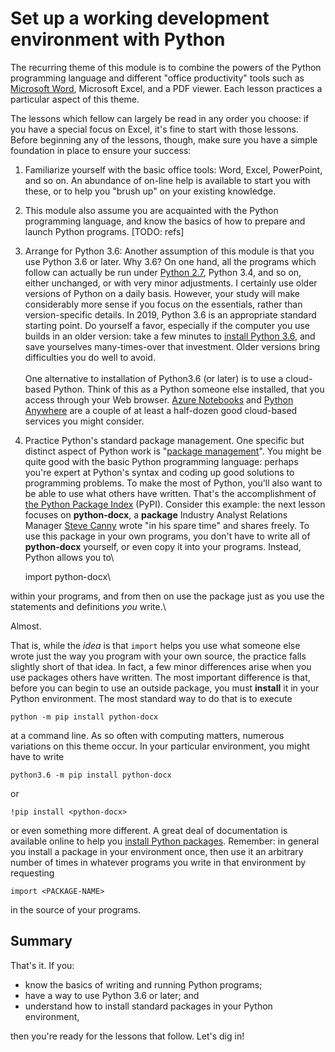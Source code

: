 # Set up a working development environment with Python
 
The recurring theme of this module is to combine the powers of the Python programming language and different "office productivity" tools such as [Microsoft Word](https://www.office.com/?auth=2), Microsoft Excel, and a PDF viewer. Each lesson practices a particular aspect of this theme.

The lessons which fellow can largely be read in any order you choose:  if you have a special focus on Excel, it's fine to start with those lessons.  Before beginning any of the lessons, though, make sure you have a simple foundation in place to ensure your success:

1.  Familiarize yourself with the basic office tools:  Word, Excel, PowerPoint, and so on.  An abundance of on-line help is available to start you with these, or to help you "brush up" on your existing knowledge.

1.  This module also assume you are acquainted with the Python programming language, and know the basics of how to prepare and launch Python programs.  [TODO:  refs]

1.  Arrange for Python 3.6:  Another assumption of this module is that you use Python 3.6 or later.  Why 3.6?  On one hand, all the programs which follow can actually be run under [Python 2.7](https://pythonclock.org/), Python 3.4, and so on, either unchanged, or with very minor adjustments.  I certainly use older versions of Python on a daily basis.  However, your study will make considerably more sense if you focus on the essentials, rather than version-specific details.  In 2019, Python 3.6 is an appropriate standard starting point.  Do yourself a favor, especially if the computer you use builds in an older version:  take a few minutes to [install Python 3.6](https://realpython.com/installing-python/), and save yourselves many-times-over that investment.  Older versions bring difficulties you do well to avoid.<br/><br/>One alternative to installation of Python3.6 (or later) is to use a cloud-based Python.  Think of this as a Python someone else installed, that you access through your Web browser.  [Azure Notebooks](https://blogs.msdn.microsoft.com/uk_faculty_connection/2017/06/10/guide-to-the-microsoft-azure-notebooks-for-students/) and [Python Anywhere](https://www.pythonanywhere.com/) are a couple of at least a half-dozen good cloud-based services you might consider.

1.  Practice Python's standard package management.  One specific but distinct aspect of Python work is "[package management](https://packaging.python.org/overview/)".  You might be quite good with the basic Python programming language:  perhaps you're expert at Python's syntax and coding up good solutions to programming problems.  To make the most of Python, you'll also want to be able to use what others have written.  That's the accomplishment of [the Python Package Index](https://pypi.org/) (PyPI).  Consider this example:  the next lesson focuses on **python-docx**, a **package** Industry Analyst Relations Manager [Steve Canny](https://github.com/scanny) wrote "in his spare time" and shares freely.  To use this package in your own programs, you don't have to write all of **python-docx** yourself, or even copy it into your programs.  Instead, Python allows you to\

    import python-docx\ 
    
within your programs, and from then on use the package just as you use the statements and definitions _you_ write.\

 Almost.  

 That is, while the _idea_ is that `import` helps you use what someone else wrote just the way you program with your own source, the practice falls slightly short of that idea.  In fact, a few minor differences arise when you use packages others have written.  The most important difference is that, before you can begin to use an outside package, you must **install** it in your Python environment.  The most standard way to do that is to execute  

    python -m pip install python-docx  
    
 at a command line.  As so often with computing matters, numerous variations on this theme occur.  In your particular environment, you might have to write  

    python3.6 -m pip install python-docx  

 or  

    !pip install <python-docx>  

 or even something more different.  A great deal of documentation is available online to help you [install Python packages](https://packaging.python.org/tutorials/installing-packages/).  Remember:  in general you install a package in your environment once, then use it an arbitrary number of times in whatever programs you write in that environment by requesting  

    import <PACKAGE-NAME>  

 in the source of your programs.


## Summary

That's it.  If you:

* know the basics of writing and running Python programs;
* have a way to use Python 3.6 or later; and
* understand how to install standard packages in your Python environment,

then you're ready for the lessons that follow.  Let's dig in!
